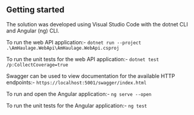 ## Getting started

The solution was developed using Visual Studio Code with the dotnet CLI and Angular (ng) CLI.

To run the web API application:-
`dotnet run --project .\AmHaulage.WebApi\AmHaulage.WebApi.csproj`

To run the unit tests for the web API application:-
`dotnet test /p:CollectCoverage=true`

Swagger can be used to view documentation for the available HTTP endpoints:-
`https://localhost:5001/swagger/index.html`

To run and open the Angular application:-
`ng serve --open`

To run the unit tests for the Angular application:-
`ng test`